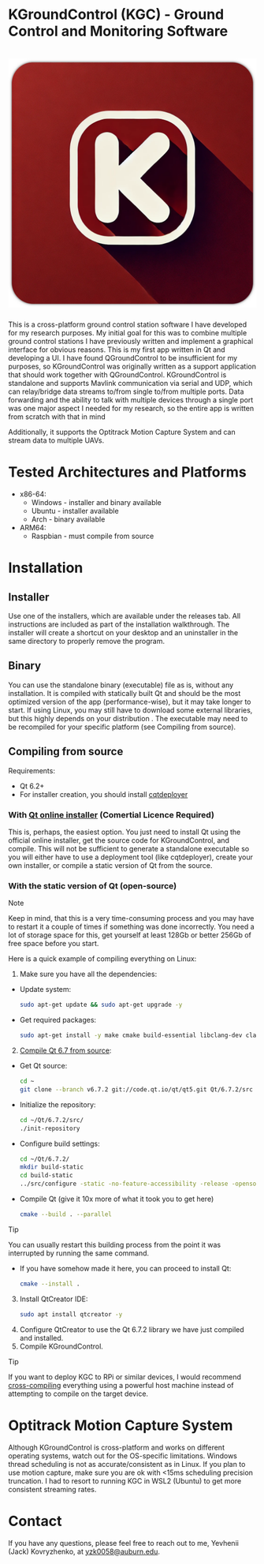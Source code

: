# KGroundControl (KGC) - Ground Control and Monitoring Software

# ![Logo](resources/Images/Logo/KLogo.png)

This is a cross-platform ground control station software I have developed for my research purposes. 
My initial goal for this was to combine multiple ground control stations I have previously written
and implement a graphical interface for obvious reasons. This is my first app written in Qt and 
developing a UI. I have found QGroundControl to be insufficient for my purposes, so KGroundControl
was originally written as a support application that should work together with QGroundControl.
KGroundControl is standalone and supports Mavlink communication via serial and UDP, 
which can relay/bridge data streams to/from single to/from multiple ports. Data forwarding and the ability
to talk with multiple devices through a single port was one major aspect I needed for my research, 
so the entire app is written from scratch with that in mind

Additionally, it supports the Optitrack Motion Capture System and can stream data to multiple UAVs.


# Tested Architectures and Platforms
* x86-64:
  - Windows - installer and binary available
  - Ubuntu - installer available
  - Arch   - binary available
* ARM64:
  - Raspbian - must compile from source

# Installation
## Installer
Use one of the installers, which are available under the releases tab. All instructions are 
included as part of the installation walkthrough. The installer will create a shortcut on your desktop
and an uninstaller in the same directory to properly remove the program.

## Binary
You can use the standalone binary (executable) file as is, without any installation. 
It is compiled with statically built Qt and should be the most optimized 
version of the app (performance-wise), but it may take longer to start. If using Linux, 
you may still have to download some external libraries, but this highly depends on your distribution
. The executable may need to be recompiled for your specific platform (see Compiling from source). 

## Compiling from source
Requirements: 
* Qt 6.2+
* For installer creation, you should install [cqtdeployer](https://github.com/QuasarApp/CQtDeployer)

### With [Qt online installer](https://doc.qt.io/qt-6/get-and-install-qt.html) (Comertial Licence Required)
This is, perhaps, the easiest option. You just need to install Qt using the official online installer, get the source code for KGroundControl, 
and compile. This will not be sufficient to generate a standalone executable so you will either have to use a deployment tool (like cqtdeployer),
create your own installer, or compile a static version of Qt from the source.

### With the static version of Qt (open-source)
> [!NOTE]
> Keep in mind, that this is a very time-consuming process and you may have to restart it a couple of times if something was done incorrectly.
> You need a lot of storage space for this, get yourself at least 128Gb or better 256Gb of free space before you start.

Here is a quick example of compiling everything on Linux:
1. Make sure you have all the dependencies:
  * Update system:
    ```bash
    sudo apt-get update && sudo apt-get upgrade -y    
    ```
  * Get required packages:
    ```bash
    sudo apt-get install -y make cmake build-essential libclang-dev clang ninja-build gcc git bison python3 gperf pkg-config libfontconfig1-dev libfreetype6-dev libx11-dev libx11-xcb-dev libxext-dev libxfixes-dev libxi-dev libxrender-dev libxcb1-dev libxcb-glx0-dev libxcb-keysyms1-dev libxcb-image0-dev libxcb-shm0-dev libxcb-icccm4-dev libxcb-sync-dev libxcb-xfixes0-dev libxcb-shape0-dev libxcb-randr0-dev libxcb-render-util0-dev libxcb-util-dev libxcb-xinerama0-dev libxcb-xkb-dev libxkbcommon-dev libxkbcommon-x11-dev libatspi2.0-dev libgl1-mesa-dev libglu1-mesa-dev freeglut3-dev    
    ```
2. [Compile Qt 6.7 from source](https://doc.qt.io/qt-6/get-and-install-qt.html):
  * Get Qt source:
    ```bash
    cd ~
    git clone --branch v6.7.2 git://code.qt.io/qt/qt5.git Qt/6.7.2/src    
    ```
  * Initialize the repository:
    ```bash
    cd ~/Qt/6.7.2/src/
    ./init-repository
    ```
  * Configure build settings:
    ```bash
    cd ~/Qt/6.7.2/
    mkdir build-static
    cd build-static
    ../src/configure -static -no-feature-accessibility -release -opensource -prefix ~/Qt/6.7.2/install-static/ -nomake examples -nomake tests -DQT_FEATURE_xcb=ON -DFEATURE_xcb_xlib=ON -DQT_FEATURE_xlib=ON
    ```
  * Compile Qt (give it 10x more of what it took you to get here)
    ```bash
    cmake --build . --parallel
    ```
> [!TIP]
> You can usually restart this building process from the point it was interrupted by running the same command.

  * If you have somehow made it here, you can proceed to install Qt:
    ```bash
    cmake --install .
    ```
3. Install QtCreator IDE:
   ```bash
   sudo apt install qtcreator -y
   ```
4. Configure QtCreator to use the Qt 6.7.2 library we have just compiled and installed.
5. Compile KGroundControl.

> [!TIP]
> If you want to deploy KGC to RPi or similar devices, I would recommend [cross-compiling](https://wiki.qt.io/Cross-Compile_Qt_6_for_Raspberry_Pi) everything using a powerful host machine
> instead of attempting to compile on the target device.  


# Optitrack Motion Capture System
Although KGroundControl is cross-platform and works on different operating systems, watch out for the OS-specific limitations.
Windows thread scheduling is not as accurate/consistent as in Linux. If you plan to use motion capture, make sure you are ok with <15ms 
scheduling precision truncation. I had to resort to running KGC in WSL2 (Ubuntu) to get more consistent streaming rates. 

# Contact
If you have any questions, please feel free to reach out to me, Yevhenii (Jack) Kovryzhenko, at yzk0058@auburn.edu.
